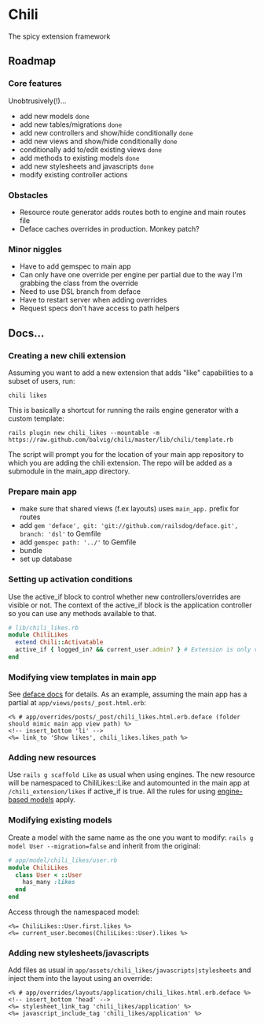 # Chili

The spicy extension framework

## Roadmap

### Core features

Unobtrusively(!)...

- add new models `done`
- add new tables/migrations `done`
- add new controllers and show/hide conditionally `done`
- add new views and show/hide conditionally `done`
- conditionally add to/edit existing views `done`
- add methods to existing models `done`
- add new stylesheets and javascripts `done`
- modify existing controller actions

### Obstacles

- Resource route generator adds routes both to engine and main routes file
- Deface caches overrides in production. Monkey patch?

### Minor niggles

- Have to add gemspec to main app
- Can only have one override per engine per partial due to the way I'm grabbing the class from the override
- Need to use DSL branch from deface
- Have to restart server when adding overrides
- Request specs don't have access to path helpers

## Docs...

### Creating a new chili extension

Assuming you want to add a new extension that adds "like" capabilities to a subset of users, run:

    chili likes

This is basically a shortcut for running the rails engine generator with
a custom template:

    rails plugin new chili_likes --mountable -m https://raw.github.com/balvig/chili/master/lib/chili/template.rb

The script will prompt you for the location of your main app repository to which you are adding the chili extension.
The repo will be added as a submodule in the main_app directory.

### Prepare main app

- make sure that shared views (f.ex layouts) uses `main_app.` prefix for routes
- add `gem 'deface', git: 'git://github.com/railsdog/deface.git', branch: 'dsl'` to Gemfile
- add `gemspec path: '../'` to Gemfile
- bundle
- set up database

### Setting up activation conditions

Use the active_if block to control whether new controllers/overrides are visible or not.
The context of the active_if block is the application controller so you can use any methods available to that.

```ruby
# lib/chili_likes.rb
module ChiliLikes
  extend Chili::Activatable
  active_if { logged_in? && current_user.admin? } # Extension is only visible to logged in admin users
end
```

### Modifying view templates in main app

See [deface docs](https://github.com/railsdog/deface#readme) for details.
As an example, assuming the main app has a partial at `app/views/posts/_post.html.erb`:

```erb
<% # app/overrides/posts/_post/chili_likes.html.erb.deface (folder should mimic main app view path) %>
<!-- insert_bottom 'li' -->
<%= link_to 'Show likes', chili_likes.likes_path %>
```

### Adding new resources

Use `rails g scaffold Like` as usual when using engines. The new resource will be namespaced to ChiliLikes::Like
and automounted in the main app at `/chili_extension/likes` if active_if is true. All the rules for using
[engine-based models](http://railscasts.com/episodes/277-mountable-engines?view=asciicast) apply.

### Modifying existing models

Create a model with the same name as the one you want to modify: `rails g model User --migration=false`
and inherit from the original:

```ruby
# app/model/chili_likes/user.rb
module ChiliLikes
  class User < ::User
    has_many :likes
  end
end
```

Access through the namespaced model:

```erb
<%= ChiliLikes::User.first.likes %>
<%= current_user.becomes(ChiliLikes::User).likes %>
```

### Adding new stylesheets/javascripts

Add files as usual in `app/assets/chili_likes/javascripts|stylesheets` and inject them into the layout using an override:

```erb
<% # app/overrides/layouts/application/chili_likes.html.erb.deface %>
<!-- insert_bottom 'head' -->
<%= stylesheet_link_tag 'chili_likes/application' %>
<%= javascript_include_tag 'chili_likes/application' %>
```
